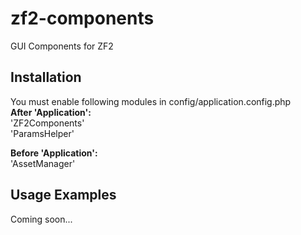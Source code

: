 # zf2-components
GUI Components for ZF2

## Installation
You must enable following modules in config/application.config.php<br />
<b>After 'Application':</b><br />
'ZF2Components'<br />
'ParamsHelper'<br />

<b>Before 'Application':</b><br />
'AssetManager'<br />

## Usage Examples
Coming soon...
